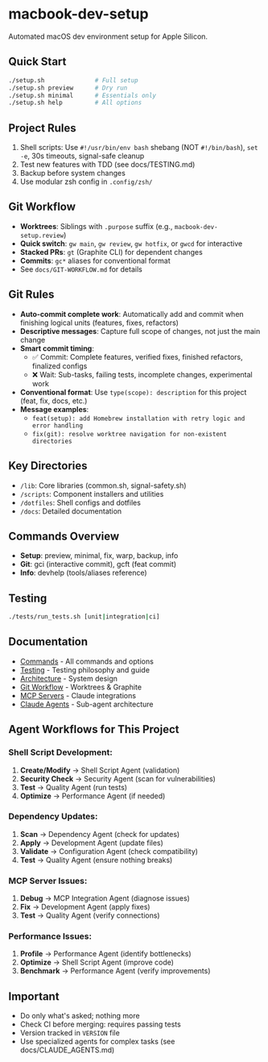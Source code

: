 # macbook-dev-setup

Automated macOS dev environment setup for Apple Silicon.

## Quick Start
```bash
./setup.sh              # Full setup
./setup.sh preview      # Dry run
./setup.sh minimal      # Essentials only
./setup.sh help         # All options
```

## Project Rules
1. Shell scripts: Use `#!/usr/bin/env bash` shebang (NOT `#!/bin/bash`), `set -e`, 30s timeouts, signal-safe cleanup
2. Test new features with TDD (see docs/TESTING.md)
3. Backup before system changes
4. Use modular zsh config in `.config/zsh/`

## Git Workflow
- **Worktrees**: Siblings with `.purpose` suffix (e.g., `macbook-dev-setup.review`)
- **Quick switch**: `gw main`, `gw review`, `gw hotfix`, or `gwcd` for interactive
- **Stacked PRs**: `gt` (Graphite CLI) for dependent changes
- **Commits**: `gc*` aliases for conventional format
- See `docs/GIT-WORKFLOW.md` for details

## Git Rules
- **Auto-commit complete work**: Automatically add and commit when finishing logical units (features, fixes, refactors)
- **Descriptive messages**: Capture full scope of changes, not just the main change
- **Smart commit timing**: 
  - ✅ Commit: Complete features, verified fixes, finished refactors, finalized configs
  - ❌ Wait: Sub-tasks, failing tests, incomplete changes, experimental work
- **Conventional format**: Use `type(scope): description` for this project (feat, fix, docs, etc.)
- **Message examples**:
  - `feat(setup): add Homebrew installation with retry logic and error handling`
  - `fix(git): resolve worktree navigation for non-existent directories`

## Key Directories
- `/lib`: Core libraries (common.sh, signal-safety.sh)
- `/scripts`: Component installers and utilities
- `/dotfiles`: Shell configs and dotfiles
- `/docs`: Detailed documentation

## Commands Overview
- **Setup**: preview, minimal, fix, warp, backup, info
- **Git**: gci (interactive commit), gcft (feat commit)
- **Info**: devhelp (tools/aliases reference)

## Testing
```bash
./tests/run_tests.sh [unit|integration|ci]
```

## Documentation
- [Commands](docs/COMMANDS.md) - All commands and options
- [Testing](docs/TESTING.md) - Testing philosophy and guide
- [Architecture](docs/architecture.md) - System design
- [Git Workflow](docs/GIT-WORKFLOW.md) - Worktrees & Graphite
- [MCP Servers](docs/MCP_SERVERS.md) - Claude integrations
- [Claude Agents](docs/CLAUDE_AGENTS.md) - Sub-agent architecture

## Agent Workflows for This Project

### Shell Script Development:
1. **Create/Modify** → Shell Script Agent (validation)
2. **Security Check** → Security Agent (scan for vulnerabilities)  
3. **Test** → Quality Agent (run tests)
4. **Optimize** → Performance Agent (if needed)

### Dependency Updates:
1. **Scan** → Dependency Agent (check for updates)
2. **Apply** → Development Agent (update files)
3. **Validate** → Configuration Agent (check compatibility)
4. **Test** → Quality Agent (ensure nothing breaks)

### MCP Server Issues:
1. **Debug** → MCP Integration Agent (diagnose issues)
2. **Fix** → Development Agent (apply fixes)
3. **Test** → Quality Agent (verify connections)

### Performance Issues:
1. **Profile** → Performance Agent (identify bottlenecks)
2. **Optimize** → Shell Script Agent (improve code)
3. **Benchmark** → Performance Agent (verify improvements)

## Important
- Do only what's asked; nothing more
- Check CI before merging: requires passing tests
- Version tracked in `VERSION` file
- Use specialized agents for complex tasks (see docs/CLAUDE_AGENTS.md)